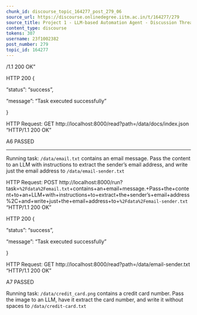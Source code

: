```yaml
---
chunk_id: discourse_topic_164277_post_279_06
source_url: https://discourse.onlinedegree.iitm.ac.in/t/164277/279
source_title: Project 1 - LLM-based Automation Agent - Discussion Thread [TDS Jan 2025]
content_type: discourse
tokens: 307
username: 23f1002382
post_number: 279
topic_id: 164277
---
```


/1.1 200 OK”

HTTP 200 {

“status”: “success”,

“message”: “Task executed successfully”

}

HTTP Request: GET http://localhost:8000/read?path=/data/docs/index.json “HTTP/1.1 200 OK”

A6 PASSED

---

Running task: `/data/email.txt` contains an email message. Pass the content to an LLM with instructions to extract the sender’s email address, and write just the email address to `/data/email-sender.txt`

HTTP Request: POST http://localhost:8000/run?task=`%2Fdata%2Femail.txt`+contains+an+email+message.+Pass+the+content+to+an+LLM+with+instructions+to+extract+the+sender’s+email+address%2C+and+write+just+the+email+address+to+`%2Fdata%2Femail-sender.txt` “HTTP/1.1 200 OK”

HTTP 200 {

“status”: “success”,

“message”: “Task executed successfully”

}

HTTP Request: GET http://localhost:8000/read?path=/data/email-sender.txt “HTTP/1.1 200 OK”

A7 PASSED

Running task: `/data/credit_card.png` contains a credit card number. Pass the image to an LLM, have it extract the card number, and write it without spaces to `/data/credit-card.txt`

